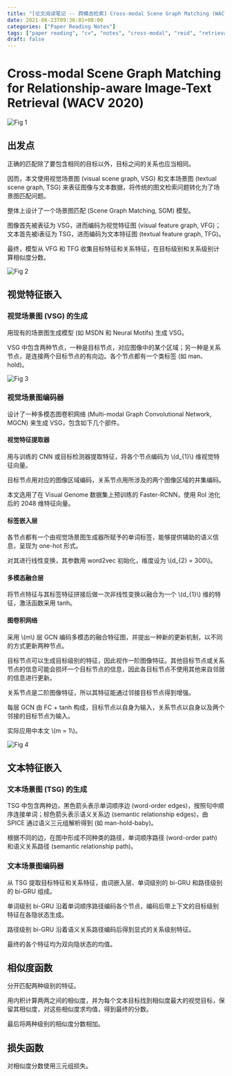 ```yaml
---
title: "[论文阅读笔记 -- 跨模态检索] Cross-modal Scene Graph Matching (WACV 2020)"
date: 2021-06-23T09:36:01+08:00
categories: ["Paper Reading Notes"]
tags: ["paper reading", "cv", "notes", "cross-modal", "reid", "retrieval"]
draft: false
---
```


# Cross-modal Scene Graph Matching for Relationship-aware Image-Text Retrieval (WACV 2020)

![Fig 1](/images/2021/PRN18/1.png)

## 出发点

正确的匹配除了要包含相同的目标以外，目标之间的关系也应当相同。  

因而，本文使用视觉场景图 (visual scene graph, VSG) 和文本场景图 (textual scene graph, TSG) 来表征图像与文本数据，将传统的图文检索问题转化为了场景图匹配问题。  

整体上设计了一个场景图匹配 (Scene Graph Matching, SGM) 模型。  

图像首先被表征为 VSG，进而编码为视觉特征图 (visual feature graph, VFG)；文本首先被i表征为 TSG，进而编码为文本特征图 (textual feature graph, TFG)。  

最终，模型从 VFG 和 TFG 收集目标特征和关系特征，在目标级别和关系级别计算相似度分数。  

![Fig 2](/images/2021/PRN18/2.png)

## 视觉特征嵌入

### 视觉场景图 (VSG) 的生成

用现有的场景图生成模型 (如 MSDN 和 Neural Motifs) 生成 VSG。  

VSG 中包含两种节点，一种是目标节点，对应图像中的某个区域；另一种是关系节点，是连接两个目标节点的有向边。各个节点都有一个类标签 (如 man、hold)。  

![Fig 3](/images/2021/PRN18/3.png)

### 视觉场景图编码器

设计了一种多模态图卷积网络 (Multi-modal Graph Convolutional Network, MGCN) 来生成 VSG，包含如下几个部件。  

#### 视觉特征提取器

用与训练的 CNN 或目标检测器提取特征，将各个节点编码为 \\(d_{1}\\) 维视觉特征向量。  

目标节点用对应的图像区域编码，关系节点用所涉及的两个图像区域的并集编码。  

本文选用了在 Visual Genome 数据集上预训练的 Faster-RCNN，使用 RoI 池化后的 2048 维特征向量。  

#### 标签嵌入层

各节点都有一个由视觉场景图生成器所赋予的单词标签，能够提供辅助的语义信息，呈现为 one-hot 形式。  

对其进行线性变换，其参数用 word2vec 初始化，维度设为 \\(d_{2} = 300\\)。  

#### 多模态融合层

将节点特征与其标签特征拼接后做一次非线性变换以融合为一个 \\(d_{1}\\) 维的特征，激活函数采用 tanh。  

#### 图卷积网络

采用 \\(m\\) 层 GCN 编码多模态的融合特征图，并提出一种新的更新机制，以不同的方式更新两种节点。  

目标节点可以生成目标级别的特征，因此视作一阶图像特征。其他目标节点或关系节点的信息可能会损坏一个目标节点的信息，因此各目标节点不使用其他来自邻居的信息进行更新。  

关系节点是二阶图像特征，所以其特征能通过邻接目标节点得到增强。  

每层 GCN 由 FC + tanh 构成，目标节点以自身为输入，关系节点以自身以及两个邻接的目标节点为输入。  

实际应用中本文 \\(m = 1\\)。  

![Fig 4](/images/2021/PRN18/4.png)

## 文本特征嵌入

### 文本场景图 (TSG) 的生成

TSG 中包含两种边，黑色箭头表示单词顺序边 (word-order edges)，按照句中顺序连接单词；棕色箭头表示语义关系边 (semantic relationship edges)，由 SPICE 通过语义三元组解析得到 (如 man-hold-baby)。  

根据不同的边，在图中形成不同种类的路径，单词顺序路径 (word-order path) 和语义关系路径 (semantic relationship path)。  

### 文本场景图编码器

从 TSG 提取目标特征和关系特征，由词嵌入层、单词级别的 bi-GRU 和路径级别的 bi-GRU 组成。  

单词级别 bi-GRU 沿着单词顺序路径编码各个节点，编码后带上下文的目标级别特征在各隐状态生成。  

路径级别 bi-GRU 沿着语义关系路径编码后得到显式的关系级别特征。  

最终的各个特征均为双向隐状态的均值。  

## 相似度函数

分开匹配两种级别的特征。  

用内积计算两两之间的相似度，并为每个文本目标找到相似度最大的视觉目标，保留其相似度，对这些相似度求均值，得到最终的分数。

最后将两种级别的相似度分数相加。  

## 损失函数

对相似度分数使用三元组损失。  
